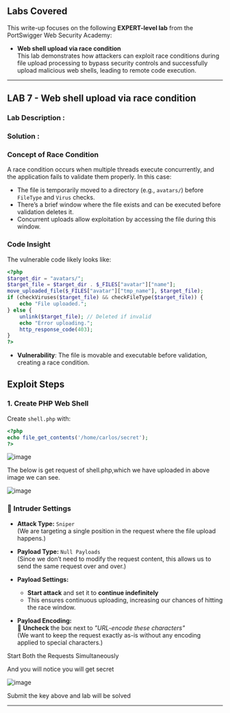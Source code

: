 ## Labs Covered

This write-up focuses on the following **EXPERT-level lab** from the PortSwigger Web Security Academy:

- **Web shell upload via race condition**  
  This lab demonstrates how attackers can exploit race conditions during file upload processing to bypass security controls and successfully upload malicious web shells, leading to remote code execution.

---

## LAB 7 - Web shell upload via race condition

### Lab Description :


### Solution :


### Concept of Race Condition
A race condition occurs when multiple threads execute concurrently, and the application fails to validate them properly. In this case:
- The file is temporarily moved to a directory (e.g., `avatars/`) before `FileType` and `Virus` checks.
- There’s a brief window where the file exists and can be executed before validation deletes it.
- Concurrent uploads allow exploitation by accessing the file during this window.

### Code Insight
The vulnerable code likely looks like:
```php
<?php
$target_dir = "avatars/";
$target_file = $target_dir . $_FILES["avatar"]["name"];
move_uploaded_file($_FILES["avatar"]["tmp_name"], $target_file);
if (checkViruses($target_file) && checkFileType($target_file)) {
    echo "File uploaded.";
} else {
    unlink($target_file); // Deleted if invalid
    echo "Error uploading.";
    http_response_code(403);
}
?>

```

- **Vulnerability**: The file is movable and executable before validation, creating a race condition.

## Exploit Steps

### 1. Create PHP Web Shell
Create `shell.php` with:
```php
<?php
echo file_get_contents('/home/carlos/secret');
?>

```

![image](https://github.com/user-attachments/assets/1c2dde98-56a9-4827-a595-45c485ec1739)

The below is get request of shell.php,which we have uploaded in above image we can see.

![image](https://github.com/user-attachments/assets/dbde8bf8-2d68-4c0b-96ea-f3100ff04df6)


### 🔧 Intruder Settings

- **Attack Type:** `Sniper`  
  (We are targeting a single position in the request where the file upload happens.)

- **Payload Type:** `Null Payloads`  
  (Since we don’t need to modify the request content, this allows us to send the same request over and over.)

- **Payload Settings:**  
  - **Start attack** and set it to **continue indefinitely**  
  - This ensures continuous uploading, increasing our chances of hitting the race window.

- **Payload Encoding:**  
  🔲 **Uncheck** the box next to _"URL-encode these characters"_  
  (We want to keep the request exactly as-is without any encoding applied to special characters.)

 Start Both the Requests Simultaneously

And you will notice you will get secret

![image](https://github.com/user-attachments/assets/1e0730b2-039d-4070-aaf4-cfae9bd2e4eb)

Submit the key above and lab will be solved

----
